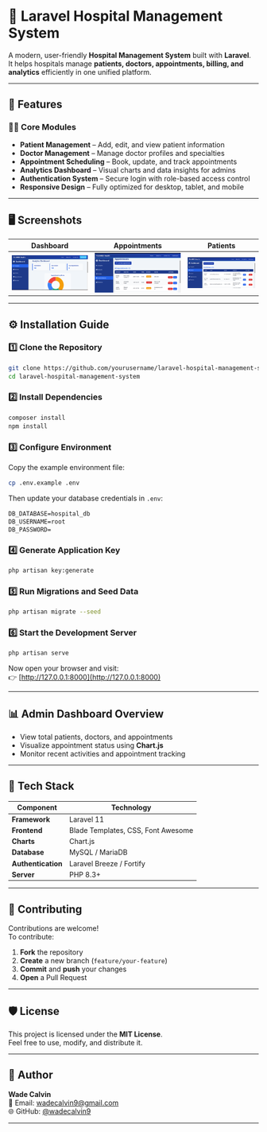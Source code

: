 # 🏥 Laravel Hospital Management System

A modern, user-friendly **Hospital Management System** built with **Laravel**.  
It helps hospitals manage **patients, doctors, appointments, billing, and analytics** efficiently in one unified platform.

---

## 🚀 Features

### 🧑‍⚕️ Core Modules
- **Patient Management** – Add, edit, and view patient information  
- **Doctor Management** – Manage doctor profiles and specialties  
- **Appointment Scheduling** – Book, update, and track appointments  
- **Analytics Dashboard** – Visual charts and data insights for admins  
- **Authentication System** – Secure login with role-based access control  
- **Responsive Design** – Fully optimized for desktop, tablet, and mobile  

---

## 🖥️ Screenshots

| Dashboard | Appointments | Patients |
|------------|---------------|-----------|
| ![Dashboard Screenshot](public/screenshots/dashboard.png) | ![Appointments Screenshot](public/screenshots/appointments.png) | ![Patients Screenshot](public/screenshots/patients.png) |

---

## ⚙️ Installation Guide

### 1️⃣ Clone the Repository
```bash
git clone https://github.com/yourusername/laravel-hospital-management-system.git
cd laravel-hospital-management-system
```

### 2️⃣ Install Dependencies
```bash
composer install
npm install
```

### 3️⃣ Configure Environment
Copy the example environment file:
```bash
cp .env.example .env
```

Then update your database credentials in `.env`:
```env
DB_DATABASE=hospital_db
DB_USERNAME=root
DB_PASSWORD=
```

### 4️⃣ Generate Application Key
```bash
php artisan key:generate
```

### 5️⃣ Run Migrations and Seed Data
```bash
php artisan migrate --seed
```

### 6️⃣ Start the Development Server
```bash
php artisan serve
```

Now open your browser and visit:  
👉 [http://127.0.0.1:8000](http://127.0.0.1:8000)

---

## 📊 Admin Dashboard Overview

- View total patients, doctors, and appointments  
- Visualize appointment status using **Chart.js**  
- Monitor recent activities and appointment tracking  

---

## 🧱 Tech Stack

| Component | Technology |
|------------|-------------|
| **Framework** | Laravel 11 |
| **Frontend** | Blade Templates, CSS, Font Awesome |
| **Charts** | Chart.js |
| **Database** | MySQL / MariaDB |
| **Authentication** | Laravel Breeze / Fortify |
| **Server** | PHP 8.3+ |

---

## 🤝 Contributing

Contributions are welcome!  
To contribute:

1. **Fork** the repository  
2. **Create** a new branch (`feature/your-feature`)  
3. **Commit** and **push** your changes  
4. **Open** a Pull Request  

---

## 🛡️ License

This project is licensed under the **MIT License**.  
Feel free to use, modify, and distribute it.

---

## 💬 Author

**Wade Calvin**  
📧 Email: [wadecalvin9@gmail.com](mailto:wadecalvin9@gmail.com)  
🌐 GitHub: [@wadecalvin9](https://github.com/wadecalvin9)

---

